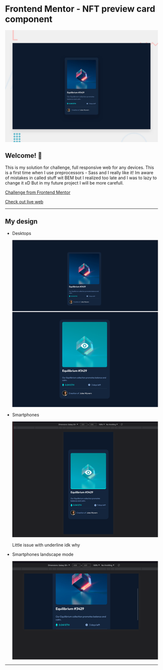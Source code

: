 # Frontend Mentor - NFT preview card component

![Design preview for the NFT preview card component coding challenge](./design/desktop-preview.jpg)

## Welcome! 👋

This is my solution for challenge, full responsive web for any devices. This is a first time when I use preprocessors - Sass and I really like it! Im aware of mistakes in called stuff wit BEM but I realized too late and I was to lazy to change it xD But in my future project I will be more carefull.

[Challenge from Frontend Mentor](https://www.frontendmentor.io)

[Check out live web](https://main--amazing-souffle-dec1a0.netlify.app)

---

## My design

- Desktops

  ![My desktop design](layout-scr/layout-desktop.png)
  ![My desktop design](layout-scr/layout-desktop-2.png)

- Smartphones

  ![My mobile design](layout-scr/layout-mobile-2.png)

  Little issue with underline idk why

- Smartphones landscape mode

  ![My mobile design](layout-scr/layout-mobile.png)

---
